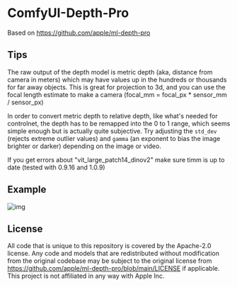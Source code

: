 # ComfyUI-Depth-Pro

Based on https://github.com/apple/ml-depth-pro

## Tips

The raw output of the depth model is metric depth (aka, distance from camera in meters) which may have values up in the hundreds or thousands for far away objects. This is great for projection to 3d, and you can use the focal length estimate to make a camera (focal_mm = focal_px * sensor_mm / sensor_px)

In order to convert metric depth to relative depth, like what's needed for controlnet, the depth has to be remapped into the 0 to 1 range, which seems simple enough but is actually quite subjective. Try adjusting the `std_dev` (rejects extreme outlier values) and `gamma` (an exponent to bias the image brighter or darker) depending on the image or video.

If you get errors about "vit_large_patch14_dinov2" make sure timm is up to date (tested with 0.9.16 and 1.0.9)

## Example

![img](https://github.com/spacepxl/ComfyUI-Depth-Pro/blob/main/example/workflow.png)

## License

All code that is unique to this repository is covered by the Apache-2.0 license. Any 
code and models that are redistributed without modification from the original codebase 
may be subject to the original license from https://github.com/apple/ml-depth-pro/blob/main/LICENSE 
if applicable. This project is not affiliated in any way with Apple Inc.
